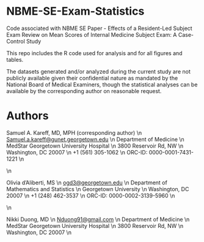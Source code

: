 # NBME-SE-Exam-Statistics
Code associated with NBME SE Paper - Effects of a Resident-Led Subject Exam Review on Mean Scores of Internal Medicine Subject Exam: A Case-Control Study


This repo includes the R code used for analysis and for all figures and tables.

The datasets generated and/or analyzed during the current study are not publicly available given their confidential nature as mandated by the National Board of Medical Examiners, though the statistical analyses can be available by the corresponding author on reasonable request.

# Authors

Samuel A. Kareff, MD, MPH (corresponding author) \n
Samuel.a.kareff@gunet.georgetown.edu \n
Department of Medicine \n
MedStar Georgetown University Hospital \n
3800 Reservoir Rd, NW  \n
Washington, DC 20007 \n
+1 (561) 305-1062 \n
ORC-ID: 0000-0001-7431-1221 \n

\n

Olivia d’Aliberti, MS \n
ogd3@georgetown.edu \n
Department of Mathematics and Statistics \n
Georgetown University \n
Washington, DC 20007 \n
+1 (248) 462-3537 \n
ORC-ID: 0000-0002-3139-5960 \n

\n 

Nikki Duong, MD \n
Nduong91@gmail.com \n
Department of Medicine \n
MedStar Georgetown University Hospital \n
3800 Reservoir Rd, NW  \n
Washington, DC 20007 \n
